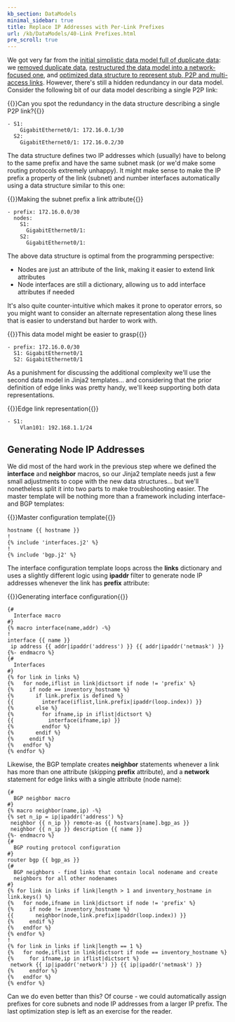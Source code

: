 ```yaml
---
kb_section: DataModels
minimal_sidebar: true
title: Replace IP Addresses with Per-Link Prefixes
url: /kb/DataModels/40-Link Prefixes.html
pre_scroll: true
---
```

We got very far from the [initial simplistic data model full of duplicate data](index.html): we [removed duplicate data](10-Removing%20Duplicate%20Data.html), [restructured the data model into a network-focused one](20-Restructure.html), and [optimized data structure to represent stub, P2P and multi-access links](30-Generalize%20Network%20Model.html). However, there's still a hidden redundancy in our data model. Consider the following bit of our data model describing a single P2P link:

{{<cc>}}Can you spot the redundancy in the data structure describing a single P2P link?{{</cc>}}

    - S1:
        GigabitEthernet0/1: 172.16.0.1/30
      S2:
        GigabitEthernet0/1: 172.16.0.2/30

The data structure defines two IP addresses which (usually) have to belong to the same prefix and have the same subnet mask (or we'd make some routing protocols extremely unhappy). It might make sense to make the IP prefix a property of the link (subnet) and number interfaces automatically using a data structure similar to this one:

{{<cc>}}Making the subnet prefix a link attribute{{</cc>}}

    - prefix: 172.16.0.0/30
      nodes:
        S1:
          GigabitEthernet0/1:
        S2:
          GigabitEthernet0/1:

The above data structure is optimal from the programming perspective:

* Nodes are just an attribute of the link, making it easier to extend link attributes
* Node interfaces are still a dictionary, allowing us to add interface attributes if needed

It's also quite counter-intuitive which makes it prone to operator errors, so you might want to consider an alternate representation along these lines that is easier to understand but harder to work with.

{{<cc>}}This data model might be easier to grasp{{</cc>}}

    - prefix: 172.16.0.0/30
      S1: GigabitEthernet0/1
      S2: GigabitEthernet0/1

As a punishment for discussing the additional complexity we'll use the second data model in Jinja2 templates... and considering that the prior definition of edge links was pretty handy, we'll keep supporting both data representations.

{{<cc>}}Edge link representation{{</cc>}}

    - S1:
        Vlan101: 192.168.1.1/24

## Generating Node IP Addresses

We did most of the hard work in the previous step where we defined the **interface** and **neighbor** macros, so our Jinja2 template needs just a few small adjustments to cope with the new data structures... but we'll nonetheless split it into two parts to make troubleshooting easier. The master template will be nothing more than a framework including interface- and BGP templates:

{{<cc>}}Master configuration template{{</cc>}}

    hostname {{ hostname }}
    !
    {% include 'interfaces.j2' %}
    !
    {% include 'bgp.j2' %}

The interface configuration template loops across the **links** dictionary and uses a slightly different logic using **ipaddr** filter to generate node IP addresses whenever the link has **prefix** attribute:

{{<cc>}}Generating interface configuration{{</cc>}}

    {#
      Interface macro
    #}
    {% macro interface(name,addr) -%}
    !
    interface {{ name }}
     ip address {{ addr|ipaddr('address') }} {{ addr|ipaddr('netmask') }}
    {%- endmacro %}
    {#
      Interfaces
    #}
    {% for link in links %}
    {%   for node,iflist in link|dictsort if node != 'prefix' %}
    {%     if node == inventory_hostname %}
    {%       if link.prefix is defined %}
    {{         interface(iflist,link.prefix|ipaddr(loop.index)) }}
    {%       else %}
    {%         for ifname,ip in iflist|dictsort %}
    {{           interface(ifname,ip) }}
    {%         endfor %}
    {%       endif %}
    {%     endif %}
    {%   endfor %}
    {% endfor %}

Likewise, the BGP template creates **neighbor** statements whenever a link has more than one attribute (skipping **prefix** attribute), and a **network** statement for edge links with a single attribute (node name):

    {#
      BGP neighbor macro
    #}
    {% macro neighbor(name,ip) -%}
    {% set n_ip = ip|ipaddr('address') %}
     neighbor {{ n_ip }} remote-as {{ hostvars[name].bgp_as }}
     neighbor {{ n_ip }} description {{ name }}
    {%- endmacro %}
    {#
      BGP routing protocol configuration
    #}
    router bgp {{ bgp_as }}
    {#
      BGP neighbors - find links that contain local nodename and create
      neighbors for all other nodenames
    #}
    {% for link in links if link|length > 1 and inventory_hostname in link.keys() %}
    {%   for node,ifname in link|dictsort if node != 'prefix' %}
    {%     if node != inventory_hostname %}
    {{       neighbor(node,link.prefix|ipaddr(loop.index)) }}
    {%     endif %}
    {%   endfor %}
    {% endfor %}
    !
    {% for link in links if link|length == 1 %}
    {%   for node,iflist in link|dictsort if node == inventory_hostname %}
    {%     for ifname,ip in iflist|dictsort %}
     network {{ ip|ipaddr('network') }} {{ ip|ipaddr('netmask') }}
    {%     endfor %}
    {%   endfor %}
    {% endfor %}

Can we do even better than this? Of course - we could automatically assign prefixes for core subnets and node IP addresses from a larger IP prefix. The last optimization step is left as an exercise for the reader.
